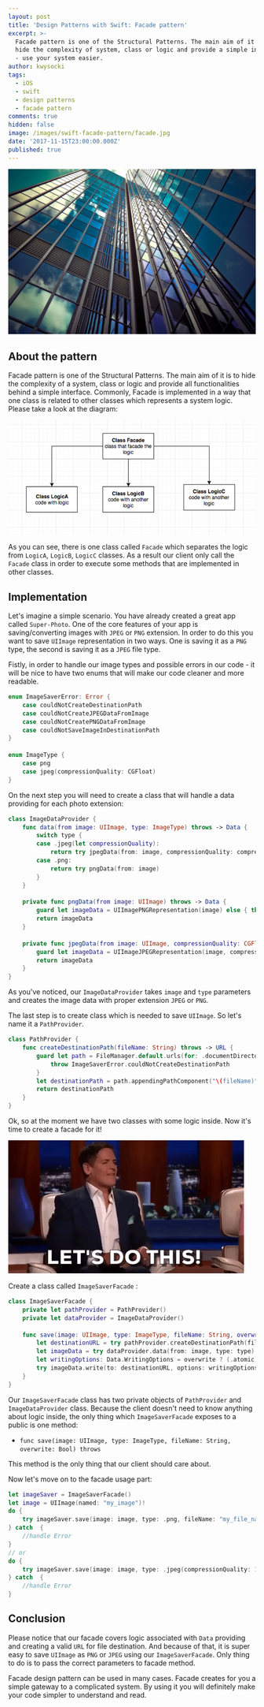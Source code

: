 ```yaml
---
layout: post
title: 'Design Patterns with Swift: Facade pattern'
excerpt: >-
  Facade pattern is one of the Structural Patterns. The main aim of it is to
  hide the complexity of system, class or logic and provide a simple interface 
  - use your system easier.
author: kwysocki
tags:
  - iOS
  - swift
  - design patterns
  - facade pattern
comments: true
hidden: false
image: /images/swift-facade-pattern/facade.jpg
date: '2017-11-15T23:00:00.000Z'
published: true
---
```


![facade image](/images/swift-facade-pattern/facade.jpg)

## About the pattern

Facade pattern is one of the Structural Patterns. The main aim of it is to hide the complexity of a system, class or logic and provide all functionalities behind a simple interface.
Commonly, Facade is implemented in a way that one class is related to other classes which represents a system logic. Please take a look at the diagram:

![diagram](/images/swift-facade-pattern/diagram.png)

As you can see, there is one class called `Facade` which separates the logic from `LogicA`, `LogicB`, `LogicC` classes. As a result our client only call the `Facade` class in order to execute some methods that are implemented in other classes.

## Implementation

Let's imagine a simple scenario. You have already created a great app called `Super-Photo`. One of the core features of your app is saving/converting images with `JPEG` or `PNG` extension. In order to do this you want to save `UIImage` representation in two ways. One is saving it as a `PNG` type, the second is saving it as a `JPEG` file type.

Fistly, in order to handle our image types and possible errors in our code - it will be nice to have two enums that will make our code cleaner and more readable.

```swift
enum ImageSaverError: Error {
    case couldNotCreateDestinationPath
    case couldNotCreateJPEGDataFromImage
    case couldNotCreatePNGDataFromImage
    case couldNotSaveImageInDestinationPath
}

enum ImageType {
    case png
    case jpeg(compressionQuality: CGFloat)
}
```

On the next step you will need to create a class that will handle a data providing for each photo extension:

```swift
class ImageDataProvider {
    func data(from image: UIImage, type: ImageType) throws -> Data {
        switch type {
        case .jpeg(let compressionQuality):
            return try jpegData(from: image, compressionQuality: compressionQuality)
        case .png:
            return try pngData(from: image)
        }
    }

    private func pngData(from image: UIImage) throws -> Data {
        guard let imageData = UIImagePNGRepresentation(image) else { throw ImageSaverError.couldNotCreateJPEGDataFromImage }
        return imageData
    }

    private func jpegData(from image: UIImage, compressionQuality: CGFloat) throws -> Data {
        guard let imageData = UIImageJPEGRepresentation(image, compressionQuality) else { throw ImageSaverError.couldNotCreatePNGDataFromImage }
        return imageData
    }
}
```

As you've noticed, our `ImageDataProvider` takes `image` and `type` parameters and creates the image data with proper extension `JPEG` or `PNG`.

The last step is to create class which is needed to save `UIImage`. So let's name it a `PathProvider`. 

```swift
class PathProvider {
    func createDestinationPath(fileName: String) throws -> URL {
        guard let path = FileManager.default.urls(for: .documentDirectory, in: .userDomainMask).first else {
            throw ImageSaverError.couldNotCreateDestinationPath
        }
        let destinationPath = path.appendingPathComponent("\(fileName)")
        return destinationPath
    }
}
```

Ok, so at the moment we have two classes with some logic inside. Now it's time to create a facade for it!

![let's do this](/images/swift-facade-pattern/do_this.gif)

Create a class called `ImageSaverFacade` :

```swift
class ImageSaverFacade {
    private let pathProvider = PathProvider()
    private let dataProvider = ImageDataProvider()

    func save(image: UIImage, type: ImageType, fileName: String, overwrite: Bool) throws {
        let destinationURL = try pathProvider.createDestinationPath(fileName: fileName)
        let imageData = try dataProvider.data(from: image, type: type)
        let writingOptions: Data.WritingOptions = overwrite ? (.atomic) : (.withoutOverwriting)
        try imageData.write(to: destinationURL, options: writingOptions)
    }
}
```

Our `ImageSaverFacade` class has two private objects of `PathProvider` and `ImageDataProvider` class. Because the client doesn't need to know anything about logic inside, the only thing which `ImageSaverFacade` exposes to a public is one method:

* `func save(image: UIImage, type: ImageType, fileName: String, overwrite: Bool) throws`

This method is the only thing that our client should care about.

Now let's move on to the facade usage part:

```swift
let imageSaver = ImageSaverFacade()
let image = UIImage(named: "my_image")!
do {
    try imageSaver.save(image: image, type: .png, fileName: "my_file_name", overwrite: true)
} catch  {
    //handle Error
}
// or
do {
    try imageSaver.save(image: image, type: .jpeg(compressionQuality: 1.0), fileName: "my_file_name", overwrite: false)
} catch  {
    //handle Error
}
```


## Conclusion

Please notice that our facade covers logic associated with `Data` providing and creating a valid `URL` for file destination. And because of that, it is super easy to save `UIImage` as `PNG` or `JPEG` using our `ImageSaverFacade`. Only thing to do is to pass the correct parameters to facade method.

Facade design pattern can be used in many cases. Facade creates for you a simple gateway to a complicated system. By using it you will definitely make your code simpler to understand and read.
